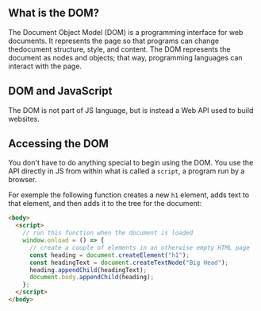## What is the DOM?

The Document Object Model (DOM) is a programming interface for web documents. It represents the page so that programs can change thedocument structure, style, and content. The DOM represents the document as nodes and objects; that way, programming languages can interact with the page.

## DOM and JavaScript

The DOM is not part of JS language, but is instead a Web API used to build websites.

## Accessing the DOM

You don't have to do anything special to begin using the DOM. You use the API directly in JS from within what is called a `script`, a program run by a browser.

For exemple the following function creates a new `h1` element, adds text to that element, and then adds it to the tree for the document:

```html
<body>
  <script>
    // run this function when the document is loaded
    window.onload = () => {
      // create a couple of elements in an otherwise empty HTML page
      const heading = document.createElement("h1");
      const headingText = document.createTextNode("Big Head");
      heading.appendChild(headingText);
      document.body.appendChild(heading);
    };
  </script>
</body>
```
